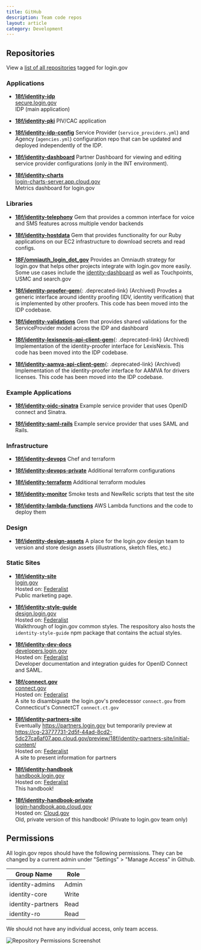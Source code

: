 ```yaml
---
title: GitHub
description: Team code repos
layout: article
category: Development
---
```


## Repositories

View a [list of all repositories](https://github.com/topics/login-gov) tagged for login.gov

### Applications

- [**18f/identity-idp**](https://github.com/18f/identity-idp)<br />
  [secure.login.gov](https://secure.login.gov)<br />
  IDP (main application)

- [**18f/identity-pki**](https://github.com/18f/identity-pki)
  PIV/CAC application

- [**18f/identity-idp-config**](https://github.com/18f/identity-idp-config) Service Provider (`service_providers.yml`) and Agency (`agencies.yml`) configuration repo that can be updated and deployed independently of the IDP.

- [**18f/identity-dashboard**](https://github.com/18f/identity-dashboard)
  Partner Dashboard for viewing and editing service provider configurations (only in the INT environment).

- [**18f/identity-charts**](https://github.com/18f/identity-charts) <br />
  [login-charts-server.app.cloud.gov](https://login-charts-server.app.cloud.gov/)<br />
  Metrics dashboard for login.gov

### Libraries

- [**18f/identity-telephony**](https://github.com/18f/identity-telephony)
  Gem that provides a common interface for voice and SMS features across multiple vendor backends

- [**18f/identity-hostdata**](https://github.com/18f/identity-hostdata)
  Gem that provides functionality for our Ruby applications on our EC2 infrastructure to download secrets and read configs.

- [**18F/omniauth_login_dot_gov**](https://github.com/18F/omniauth_login_dot_gov)
  Provides an Omniauth strategy for login.gov that helps other projects integrate with login.gov more easily. Some use cases include the [identity-dashboard](https://github.com/18f/identity-dashboard) as well as Touchpoints, USMC and search.gov

- [**18f/identity-proofer-gem**](https://github.com/18f/identity-proofer-gem){: .deprecated-link} (Archived)
  Provdes a generic interface around identity proofing (IDV, identity verification) that is implemented by other proofers. This code has been moved into the IDP codebase.

- [**18f/identity-validations**](https://github.com/18f/identity-validations)
  Gem that provides shared validations for the ServiceProvider model across the IDP and dashboard

- [**18f/identity-lexisnexis-api-client-gem**](https://github.com/18f/identity-lexisnexis-api-client-gem){: .deprecated-link} (Archived)
  Implementation of the identity-proofer interface for LexisNexis. This code has been moved into the IDP codebase.

- [**18f/identity-aamva-api-client-gem**](https://github.com/18f/identity-aamva-api-client-gem){: .deprecated-link} (Archived)
  Implementation of the identity-proofer interface for AAMVA for drivers licenses. This code has been moved into the IDP codebase.

### Example Applications

- [**18f/identity-oidc-sinatra**](https://github.com/18F/identity-oidc-sinatra) Example service provider that uses OpenID connect and Sinatra.

- [**18f/identity-saml-rails**](https://github.com/18F/identity-saml-rails) Example service provider that uses SAML and Rails.

### Infrastructure

- [**18f/identity-devops**](https://github.com/18f/identity-devops)
  Chef and terraform

- [**18f/identity-devops-private**](https://github.com/18f/identity-devops-private)
  Additional terraform configurations

- [**18f/identity-terraform**](https://github.com/18f/identity-terraform)
  Additional terraform modules

- [**18f/identity-monitor**](https://github.com/18f/identity-monitor)
  Smoke tests and NewRelic scripts that test the site

- [**18f/identity-lambda-functions**](https://github.com/18f/identity-lambda-functions)
  AWS Lambda functions and the code to deploy them

### Design

- [**18f/identity-design-assets**](https://github.com/18f/identity-design-assets)
  A place for the login.gov design team to version and store design assets (illustrations, sketch files, etc.)

### Static Sites

- [**18f/identity-site**](https://github.com/18f/identity-site)<br />
  [login.gov](https://login.gov)<br />
  Hosted on: [Federalist](https://federalistapp.18f.gov/)<br />
  Public marketing page.

- [**18f/identity-style-guide**](https://github.com/18f/identity-style-guide)<br />
  [design.login.gov](https://design.login.gov)<br />
  Hosted on: [Federalist](https://federalistapp.18f.gov/)<br />
  Walkthrough of login.gov common styles. The respository also hosts the `identity-style-guide` npm package that contains the actual styles.

- [**18f/identity-dev-docs**](https://github.com/18f/identity-dev-docs)<br />
  [developers.login.gov](https://developers.login.gov)<br />
  Hosted on: [Federalist](https://federalistapp.18f.gov/)<br />
  Developer documentation and integration guides for OpenID Connect and SAML.

- [**18f/connect.gov**](https://github.com/18F/connect.gov)<br />
  [connect.gov](https://connect.gov/)<br />
  Hosted on: [Federalist](https://federalistapp.18f.gov/)<br />
  A site to disambiguate the login.gov's predecessor `connect.gov` from Connecticut's ConnectCT `connect.ct.gov`

- [**18f/identity-partners-site**](https://github.com/18F/identity-partners-site/pull/1)<br />
  Eventually <https://partners.login.gov> but temporarily preview at <https://cg-23777731-2d5f-44ad-8cd2-5dc27ca6af07.app.cloud.gov/preview/18f/identity-partners-site/initial-content/> <br />
  Hosted on: [Federalist](https://federalistapp.18f.gov/)<br />
  A site to present information for partners

- [**18f/identity-handbook**](https://github.com/18f/identity-handbook)<br />
  [handbook.login.gov](https://handbook.login.gov/)<br />
  Hosted on: [Federalist](https://federalistapp.18f.gov/)<br />
  This handbook!

- [**18f/identity-handbook-private**](https://github.com/18f/identity-handbook-private) <br />
  [login-handbook.app.cloud.gov](https://login-handbook.app.cloud.gov/)<br />
  Hosted on: [Cloud.gov](https://dashboard.fr.cloud.gov/)<br />
  Old, private version of this handbook! (Private to login.gov team only)

## Permissions

All login.gov repos should have the following permissions. They can be changed by a current admin under "Settings" > "Manage Access" in Github.

| Group Name | Role |
| -----------|------|
| identity-admins | Admin |
| identity-core | Write |
| identity-partners | Read |
| identity-ro | Read |

We should not have any individual access, only team access.

![Repository Permissions Screenshot]({{site.baseurl}}/images/github-repo-permissions.png)
